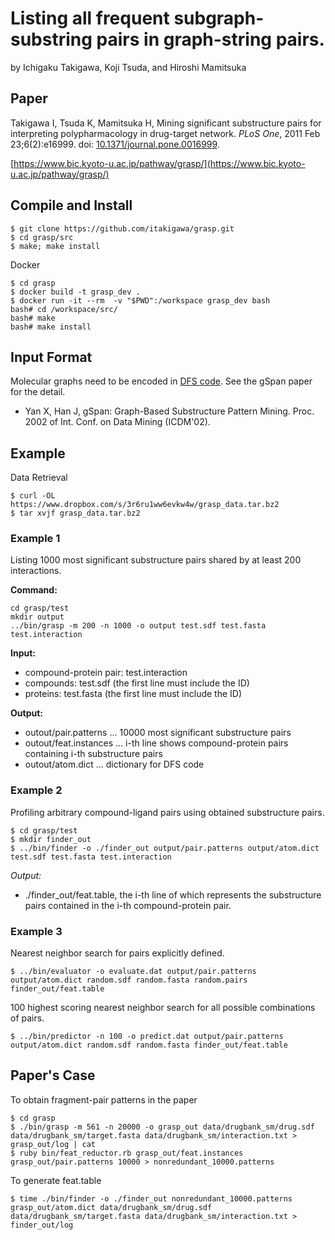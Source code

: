 # Listing all frequent subgraph-substring pairs in graph-string pairs.

by Ichigaku Takigawa, Koji Tsuda, and Hiroshi Mamitsuka

## Paper

Takigawa I, Tsuda K, Mamitsuka H, 
Mining significant substructure pairs for interpreting polypharmacology in drug-target network. *PLoS One*, 2011 Feb 23;6(2):e16999.  doi: [10.1371/journal.pone.0016999](https://doi.org/10.1371/journal.pone.0016999).

[https://www.bic.kyoto-u.ac.jp/pathway/grasp/](https://www.bic.kyoto-u.ac.jp/pathway/grasp/)

## Compile and Install


```
$ git clone https://github.com/itakigawa/grasp.git
$ cd grasp/src
$ make; make install
```

Docker

```
$ cd grasp
$ docker build -t grasp_dev .
$ docker run -it --rm  -v "$PWD":/workspace grasp_dev bash
bash# cd /workspace/src/
bash# make
bash# make install
```

## Input Format

Molecular graphs need to be encoded in [DFS code](HowToReadDFSCode.txt). See the gSpan paper for the detail. 

- Yan X, Han J, gSpan: Graph-Based Substructure Pattern Mining. Proc. 2002 of Int. Conf. on Data Mining (ICDM'02).

## Example

Data Retrieval

```
$ curl -OL https://www.dropbox.com/s/3r6ru1ww6evkw4w/grasp_data.tar.bz2
$ tar xvjf grasp_data.tar.bz2
```


### Example 1

Listing 1000 most significant substructure pairs shared by at least 200 interactions.

**Command:**

```
cd grasp/test
mkdir output
../bin/grasp -m 200 -n 1000 -o output test.sdf test.fasta test.interaction 
```

**Input:**   
- compound-protein pair: test.interaction
- compounds: test.sdf (the first line must include the ID)
- proteins: test.fasta (the first line must include the ID)

**Output:**
- outout/pair.patterns   ... 10000 most significant substructure pairs
- outout/feat.instances  ... i-th line shows compound-protein pairs containing i-th substructure pairs
- outout/atom.dict ... dictionary for DFS code

### Example 2

Profiling arbitrary compound-ligand pairs using obtained substructure pairs.

```
$ cd grasp/test
$ mkdir finder_out
$ ../bin/finder -o ./finder_out output/pair.patterns output/atom.dict test.sdf test.fasta test.interaction
```

*Output:*
- ./finder_out/feat.table, the i-th line of which represents the substructure pairs contained in the i-th compound-protein pair.

### Example 3

Nearest neighbor search for pairs explicitly defined.

```
$ ../bin/evaluator -o evaluate.dat output/pair.patterns output/atom.dict random.sdf random.fasta random.pairs finder_out/feat.table
```

100 highest scoring nearest neighbor search for all possible combinations of pairs.

```
$ ../bin/predictor -n 100 -o predict.dat output/pair.patterns output/atom.dict random.sdf random.fasta finder_out/feat.table
```


## Paper's Case

To obtain fragment-pair patterns in the paper

```
$ cd grasp
$ ./bin/grasp -m 561 -n 20000 -o grasp_out data/drugbank_sm/drug.sdf data/drugbank_sm/target.fasta data/drugbank_sm/interaction.txt > grasp_out/log | cat
$ ruby bin/feat_reductor.rb grasp_out/feat.instances grasp_out/pair.patterns 10000 > nonredundant_10000.patterns
```

To generate feat.table

```
$ time ./bin/finder -o ./finder_out nonredundant_10000.patterns grasp_out/atom.dict data/drugbank_sm/drug.sdf data/drugbank_sm/target.fasta data/drugbank_sm/interaction.txt > finder_out/log
```
